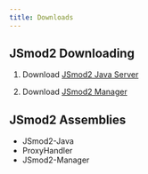 ```yaml
---
title: Downloads
---
```

## JSmod2 Downloading

1. Download [JSmod2 Java Server](https://github.com/jsmod2-java-c/JSmod2-Core/releases)

2. Download [JSmod2 Manager](https://github.com/jsmod2-java-c/JSmod2-Manager)

## JSmod2 Assemblies

* JSmod2-Java
* ProxyHandler
* JSmod2-Manager
